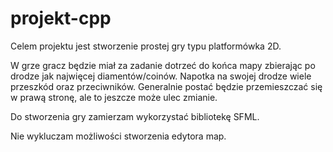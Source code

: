 # projekt-cpp

Celem projektu jest stworzenie prostej gry typu platformówka 2D.

W grze gracz będzie miał za zadanie dotrzeć do końca mapy zbierając po drodze jak najwięcej diamentów/coinów. Napotka na swojej drodze wiele przeszkód oraz przeciwników. Generalnie postać będzie przemieszczać się w prawą stronę, ale to jeszcze może ulec zmianie.

Do stworzenia gry zamierzam wykorzystać bibliotekę SFML.

Nie wykluczam możliwości stworzenia edytora map.

